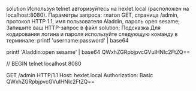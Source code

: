 solution
Используя telnet авторизуйтесь на hexlet.local (расположен на localhost:8080). Параметры запроса: глагол GET, страница /admin, протокол HTTP 1.1, имя пользователя Aladdin, пароль open sesame;
Запишите ваш HTTP-запрос в файл solution;
Подсказка
Для кодирования логина и пароля используйте следующую команду в терминале: printf 'username:password' | base64

printf 'Aladdin:open sesame' | base64
QWxhZGRpbjpvcGVuIHNlc2FtZQ==

// BEGIN
telnet localhost 8080

GET /admin HTTP/1.1
Host: hexlet.local
Authorization: Basic QWxhZGRpbjpvcGVuIHNlc2FtZQ==
